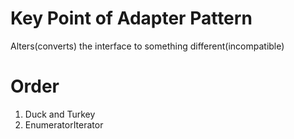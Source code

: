 # Key Point of Adapter Pattern
  Alters(converts) the interface to something different(incompatible)
  
# Order
 1. Duck and Turkey
 2. EnumeratorIterator 